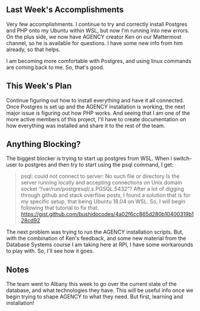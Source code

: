 ## Last Week's Accomplishments

Very few accomplishments. I continue to try and correctly install Postgres and PHP onto my Ubuntu within WSL, but now I'm running into new errors. On the plus side, we now have AGENCY creator Ken on our Mattermost channel, so he is available for questions. I have some new info from him already, so that helps.

I am becoming more comfortable with Postgres, and using linux commands are coming back to me. So, that's good.

## This Week's Plan

Continue figuring out how to install everything and have it all connected. Once Postgres is set up and the AGENCY installation is working, the next major issue is figuring out how PHP works. And seeing that I am one of the more active members of this project, I'll have to create documentation on how everything was installed and share it to the rest of the team.

## Anything Blocking?

The biggest blocker is trying to start up postgres from WSL. When i switch-user to postgres and then try to start using the psql command, I get: 
> psql: could not connect to server: No such file or directory Is the server running locally and accepting connections on Unix domain socket “/var/run/postgresql/.s.PGSQL.5432”?
After a lot of digging through github and stack overflow posts, I found a solution that is for my specific setup, that being Ubuntu 18.04 on WSL. So, I will begin following that tutorial to fix that. https://gist.github.com/bushidocodes/4a02f6cc865d280b10400319b128cd92

The next problem was trying to run the AGENCY installation scripts. But, with the combination of Ken's feedback, and some new material from the Database Systems course I am taking here at RPI, I have some workarounds to play with. So, I'll see how it goes.

## Notes

The team went to Albany this week to go over the current state of the database, and what technologies they have. This will be useful info once we begin trying to shape AGENCY to what they need. But first, learning and installation!